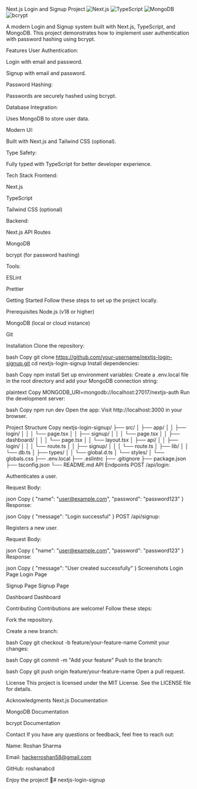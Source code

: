 Next.js Login and Signup Project
<img src="https://img.shields.io/badge/Next.js-15.2.1-blue" alt="Next.js" />
<img src="https://img.shields.io/badge/TypeScript-5.0.0-blue" alt="TypeScript" />
<img src="https://img.shields.io/badge/MongoDB-6.0.0-blue" alt="MongoDB" />
<img src="https://img.shields.io/badge/bcrypt-5.0.0-blue" alt="bcrypt" />

A modern Login and Signup system built with Next.js, TypeScript, and MongoDB. This project demonstrates how to implement user authentication with password hashing using bcrypt.

Features
User Authentication:

Login with email and password.

Signup with email and password.

Password Hashing:

Passwords are securely hashed using bcrypt.

Database Integration:

Uses MongoDB to store user data.

Modern UI:

Built with Next.js and Tailwind CSS (optional).

Type Safety:

Fully typed with TypeScript for better developer experience.

Tech Stack
Frontend:

Next.js

TypeScript

Tailwind CSS (optional)

Backend:

Next.js API Routes

MongoDB

bcrypt (for password hashing)

Tools:

ESLint

Prettier

Getting Started
Follow these steps to set up the project locally.

Prerequisites
Node.js (v18 or higher)

MongoDB (local or cloud instance)

Git

Installation
Clone the repository:

bash
Copy
git clone https://github.com/your-username/nextjs-login-signup.git
cd nextjs-login-signup
Install dependencies:

bash
Copy
npm install
Set up environment variables:
Create a .env.local file in the root directory and add your MongoDB connection string:

plaintext
Copy
MONGODB_URI=mongodb://localhost:27017/nextjs-auth
Run the development server:

bash
Copy
npm run dev
Open the app:
Visit http://localhost:3000 in your browser.

Project Structure
Copy
nextjs-login-signup/
├── src/
│   ├── app/
│   │   ├── login/
│   │   │   └── page.tsx
│   │   ├── signup/
│   │   │   └── page.tsx
│   │   ├── dashboard/
│   │   │   └── page.tsx
│   │   └── layout.tsx
│   ├── api/
│   │   ├── login/
│   │   │   └── route.ts
│   │   ├── signup/
│   │   │   └── route.ts
│   ├── lib/
│   │   └── db.ts
│   ├── types/
│   │   └── global.d.ts
│   └── styles/
│       └── globals.css
├── .env.local
├── .eslintrc
├── .gitignore
├── package.json
├── tsconfig.json
└── README.md
API Endpoints
POST /api/login:

Authenticates a user.

Request Body:

json
Copy
{
  "name": "user@example.com",
  "password": "password123"
}
Response:

json
Copy
{
  "message": "Login successful"
}
POST /api/signup:

Registers a new user.

Request Body:

json
Copy
{
  "name": "user@example.com",
  "password": "password123"
}
Response:

json
Copy
{
  "message": "User created successfully"
}
Screenshots
Login Page
Login Page

Signup Page
Signup Page

Dashboard
Dashboard

Contributing
Contributions are welcome! Follow these steps:

Fork the repository.

Create a new branch:

bash
Copy
git checkout -b feature/your-feature-name
Commit your changes:

bash
Copy
git commit -m "Add your feature"
Push to the branch:

bash
Copy
git push origin feature/your-feature-name
Open a pull request.

License
This project is licensed under the MIT License. See the LICENSE file for details.

Acknowledgments
Next.js Documentation

MongoDB Documentation

bcrypt Documentation

Contact
If you have any questions or feedback, feel free to reach out:

Name: Roshan Sharma

Email: hackerroshan58@gmail.com

GitHub: roshanabcd

Enjoy the project! 🚀# nextjs-login-signup
